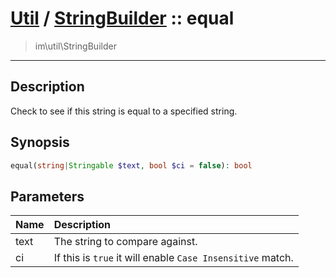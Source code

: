 # [Util](Util.md) / [StringBuilder](Util-StringBuilder.md) :: equal
 > im\util\StringBuilder
____

## Description
Check to see if this string is equal to a specified string.

## Synopsis
```php
equal(string|Stringable $text, bool $ci = false): bool
```

## Parameters
| Name | Description |
| :--- | :---------- |
| text | The string to compare against. |
| ci | If this is `true` it will enable `Case Insensitive` match. |

